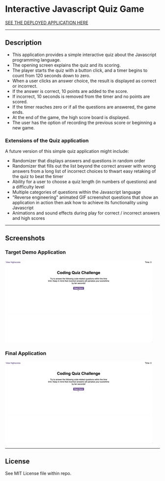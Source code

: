 # Interactive Javascript Quiz Game

[SEE THE DEPLOYED APPLICATION HERE](https://dishdesigner.github.io/code-quiz/)

---
## Description
* This application provides a simple interactive quiz about the Javascript programming language.
* The opening screen explains the quiz and its scoring.
* The player starts the quiz with a button click, and a timer begins to count from 120 seconds down to zero.
* When a user clicks an answer choice, the result is displayed as correct or incorrect.
* If the answer is correct, 10 points are added to the score.
* If incorrect, 10 seconds is removed from the timer and no points are scored.
* If the timer reaches zero or if all the questions are answered, the game ends.
* At the end of the game, the high score board is displayed.
* The user has the option of recording the previous score or beginning a new game.

### Extensions of the Quiz application
A future version of this simple quiz application might include:
* Randomizer that displays answers and questions in random order
* Randomizer that fills out the list beyond the correct answer with wrong answers from a long list of incorrect choices to thwart easy retaking of the quiz to beat the timer
* Ability for a user to choose a quiz length (in numbers of questions) and a difficulty level
* Multiple categories of questions within the Javascript language
* "Reverse engineering" animated GIF screenshot questions that show an application in action then ask how to achieve its functionality using Javascript
* Animations and sound effects during play for correct / incorrect answers and high scores

---
## Screenshots

### Target Demo Application
![Target demo screenshot](assets/images/interface-demo.gif)

### Final Application
![Final application screenshot](assets/images/interface-demo.gif)

---
## License
See MIT License file within repo.